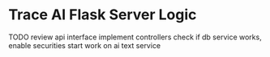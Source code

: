 # Trace AI Flask Server Logic


TODO
review api interface
implement controllers
check if db service works, enable securities
start work on ai text service